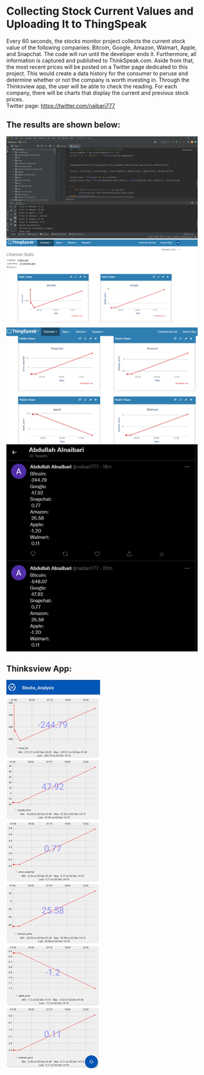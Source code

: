 # Collecting Stock Current Values and Uploading It to ThingSpeak
Every 60 seconds, the stocks monitor project collects the current stock value of the following companies: Bitcoin, Google, Amazon, Walmart, Apple, and Snapchat. The code will run until the developer ends it. Furthermore, all information is captured and published to ThinkSpeak.com. Aside from that, the most recent prices will be posted on a Twitter page dedicated to this project. This would create a data history for the consumer to peruse and determine whether or not the company is worth investing in. Through the Thinksview app, the user will be able to check the reading. For each company, there will be charts that display the current and previous stock prices.                                             
Twitter page: https://twitter.com/naibari777
## The results are shown below:
![](Program_Code.png)
![](Thinkspeak1.png)
![](Thinkspeak2.png)
![](Twitter.png)
## Thinksview App:
![](Screenshot.png)
